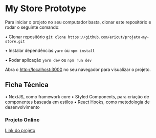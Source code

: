 # My Store Prototype

Para iniciar o projeto no seu computador basta, clonar este repositório e rodar o seguinte comando:

• Clonar repositório
`git clone https://github.com/ericut/projeto-my-store.git`

• Instalar dependências
`yarn` ou `npm install`

• Rodar aplicação
`yarn dev` ou `npm run dev`

Abra o [http://localhost:3000](http://localhost:3000) no seu navegador para visualizar o projeto.

## Ficha Técnica

• NextJS, como framework core
• Styled Components, para criação de componentes baseada em estilos
• React Hooks, como metodologia de desenvolvimento

### Projeto Online

[Link do projeto](https://myfashionstore.vercel.app/)
